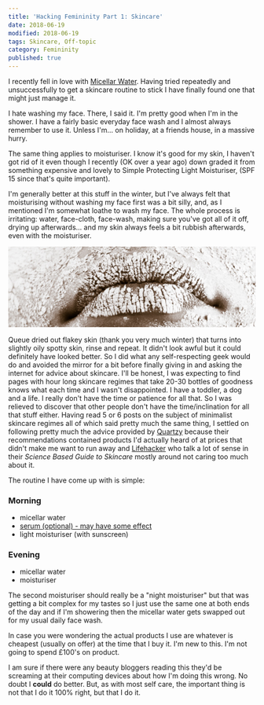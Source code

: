 ```yaml
---
title: 'Hacking Femininity Part 1: Skincare'
date: 2018-06-19
modified: 2018-06-19
tags: Skincare, Off-topic
category: Femininity
published: true
---
```


I recently fell in love with [Micellar Water](https://labmuffin.com/fact-check-what-is-micellar-water-and-how-does-it-work-an-update/). Having tried repeatedly and unsuccessfully to get a skincare routine to stick I have finally found one that might just manage it.

I hate washing my face. There, I said it. I'm pretty good when I'm in the shower. I have a fairly basic everyday face wash and I almost always remember to use it. Unless I'm... on holiday, at a friends house, in a massive hurry.

The same thing applies to moisturiser. I know it's good for my skin, I haven't got rid of it even though I recently (OK over a year ago) down graded it from something expensive and lovely to Simple Protecting Light Moisturiser, (SPF 15 since that's quite important).

I'm generally better at this stuff in the winter, but I've always felt that moisturising without washing my face first was a bit silly, and, as I mentioned I'm somewhat loathe to wash my face. The whole process is irritating: water, face-cloth, face-wash, making sure you've got all of it off, drying up afterwards... and my skin always feels a bit rubbish afterwards, even with the moisturiser.

![Woman's lips covered in what appears to be flour.](/assets/2018-06-19-dirty-face-female.jpg)

Queue dried out flakey skin (thank you very much winter) that turns into slightly oily spotty skin, rinse and repeat. It didn't look awful but it could definitely have looked better. So I did what any self-respecting geek would do and avoided the mirror for a bit before finally giving in and asking the internet for advice about skincare. I'll be honest, I was expecting to find pages with hour long skincare regimes that take 20-30 bottles of goodness knows what each time and I wasn't disappointed. I have a toddler, a dog and a life. I really don't have the time or patience for all that. So I was relieved to discover that other people don't have the time/inclination for all that stuff either. Having read 5 or 6 posts on the subject of minimalist skincare regimes all of which said pretty much the same thing, I settled on following pretty much the advice provided by [Quartzy](https://quartzy.qz.com/1209721/the-laziest-skincare-routine-for-people-who-dgaf/) because their recommendations contained products I'd actually heard of at prices that didn't make me want to run away and [Lifehacker](https://vitals.lifehacker.com/lifehackers-essential-science-based-guide-to-skin-care-1824029261) who talk a lot of sense in their *Science Based Guide to Skincare* mostly around not caring too much about it.

The routine I have come up with is simple:

### Morning

- micellar water
- [serum (optional) - may have some effect](https://www.chemistryworld.com/feature/the-science-of-skincare/5494.article)
- light moisturiser (with sunscreen)

### Evening

- micellar water
- moisturiser

The second moisturiser should really be a "night moisturiser" but that was getting a bit complex for my tastes so I just use the same one at both ends of the day and if I'm showering then the micellar water gets swapped out for my usual daily face wash.

In case you were wondering the actual products I use are whatever is cheapest (usually on offer) at the time that I buy it. I'm new to this. I'm not going to spend &pound;100's on product.

I am sure if there were any beauty bloggers reading this they'd be screaming at their computing devices about how I'm doing this wrong. No doubt I **could** do better. But, as with most self care, the important thing is not that I do it 100% right, but that I do it.
